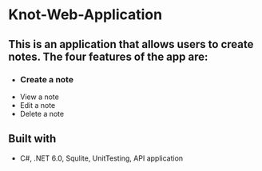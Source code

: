 # Knot-Web-Application

## This is an application that allows users to create notes. The four features of the app are:
- ### Create a note
- View a note
- Edit a note
- Delete a note

## Built with
- C#, .NET 6.0, Squlite, UnitTesting, API application
